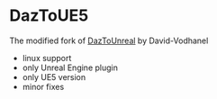 # DazToUE5

The modified fork of [DazToUnreal](https://github.com/David-Vodhanel/DazToUnreal) by David-Vodhanel

- linux support
- only Unreal Engine plugin
- only UE5 version
- minor fixes

